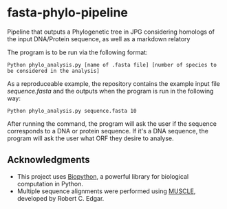 # fasta-phylo-pipeline
Pipeline that outputs a Phylogenetic tree in JPG considering homologs of the input DNA/Protein sequence, as well as a markdown relatory

The program is to be run via the following format:
```
Python phylo_analysis.py [name of .fasta file] [number of species to be considered in the analysis]
```

As a reproduceable example, the repository contains the example input file *sequence.fasta* and the outputs when the program is run in the following way:
```
Python phylo_analysis.py sequence.fasta 10
```

After running the command, the program will ask the user if the sequence corresponds to a DNA or protein sequence. If it's a DNA sequence, the program will ask the user what ORF they desire to analyse.


## Acknowledgments

- This project uses [Biopython](https://biopython.org/), a powerful library for biological computation in Python.
- Multiple sequence alignments were performed using [MUSCLE](https://drive5.com/muscle/), developed by Robert C. Edgar.
